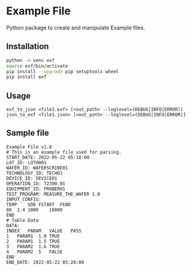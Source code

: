 # Example File

Python package to create and manipulate Example files.

## Installation

```bash
python -m venv exf
source exf/bin/activate
pip install --upgrade pip setuptools wheel
pip install exf
```

## Usage

`exf_to_json <file1.exf> [<out_path> --loglevel=(DEBUG|INFO|ERROR)]`
`json_to_exf <file1.json> [<out_path> --loglevel=(DEBUG|INFO|ERROR)]`

## Sample file

```text
Example File v1.0
# This is an example file used for parsing.
START_DATE: 2022-05-22 05:18:00
LOT_ID: LOT0001
WAFER_ID: WAFERSCRIBE01
TECHNOLOGY_ID: TECH01
DEVICE_ID: DEVICE01
OPERATION_ID: T2300.01
EQUIPMENT_ID: PROBER01
TEST_PROGRAM: MEASURE_THE_WAFER 1.0
INPUT_CONFIG:
TEMP	VDD	FSTART	FEND
80	2.4	1000	10000
END
# Table Data
DATA:
INDEX	PARAM	VALUE	PASS
1	PARAM1	1.0	TRUE
2	PARAM1	1.5	TRUE
3	PARAM2	1.6	TRUE
4	PARAM2	5	FALSE
END
END_DATE: 2022-05-22 05:20:00
```
